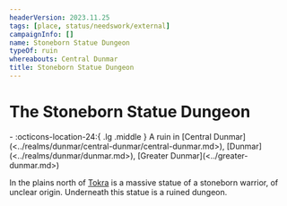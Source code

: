 ```yaml
---
headerVersion: 2023.11.25
tags: [place, status/needswork/external]
campaignInfo: []
name: Stoneborn Statue Dungeon
typeOf: ruin
whereabouts: Central Dunmar
title: Stoneborn Statue Dungeon
---
```

# The Stoneborn Statue Dungeon
<div class="grid cards ext-narrow-margin ext-one-column" markdown>
-    :octicons-location-24:{ .lg .middle } A ruin in [Central Dunmar](<../realms/dunmar/central-dunmar/central-dunmar.md>), [Dunmar](<../realms/dunmar/dunmar.md>), [Greater Dunmar](<../greater-dunmar.md>)  
</div>




In the plains north of [Tokra](<../realms/dunmar/central-dunmar/tokra/tokra.md>) is a massive statue of a stoneborn warrior, of unclear origin. Underneath this statue is a ruined dungeon. 



